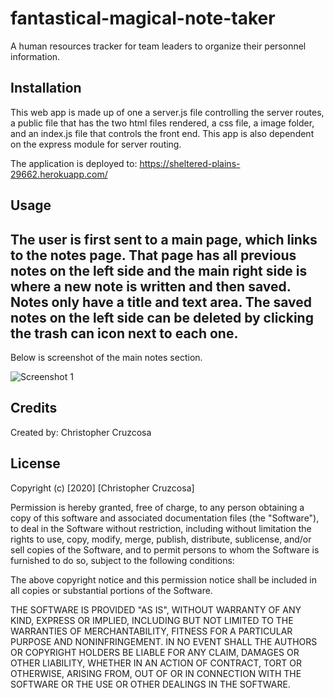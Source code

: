 # fantastical-magical-note-taker
A human resources tracker for team leaders to organize their personnel information.

## Installation

This web app is made up of one a server.js file controlling the server routes, a public file that has the two html files rendered, a css file, a image folder, and an index.js file that controls the front end.  This app is also dependent on the express module for server routing.


The application is deployed to: https://sheltered-plains-29662.herokuapp.com/

## Usage 

The user is first sent to a main page, which links to the notes page.  That page has all previous notes on the left side and the main right side is where a new note is written and then saved.  Notes only have a title and text area.  The saved notes on the left side can be deleted by clicking the trash can icon next to each one.
-----

Below is screenshot of the main notes section.

![Screenshot 1](/assets/images/screenshot1.png)


## Credits

Created by: Christopher Cruzcosa


## License

Copyright (c) [2020] [Christopher Cruzcosa]

Permission is hereby granted, free of charge, to any person obtaining a copy
of this software and associated documentation files (the "Software"), to deal
in the Software without restriction, including without limitation the rights
to use, copy, modify, merge, publish, distribute, sublicense, and/or sell
copies of the Software, and to permit persons to whom the Software is
furnished to do so, subject to the following conditions:

The above copyright notice and this permission notice shall be included in all
copies or substantial portions of the Software.

THE SOFTWARE IS PROVIDED "AS IS", WITHOUT WARRANTY OF ANY KIND, EXPRESS OR
IMPLIED, INCLUDING BUT NOT LIMITED TO THE WARRANTIES OF MERCHANTABILITY,
FITNESS FOR A PARTICULAR PURPOSE AND NONINFRINGEMENT. IN NO EVENT SHALL THE
AUTHORS OR COPYRIGHT HOLDERS BE LIABLE FOR ANY CLAIM, DAMAGES OR OTHER
LIABILITY, WHETHER IN AN ACTION OF CONTRACT, TORT OR OTHERWISE, ARISING FROM,
OUT OF OR IN CONNECTION WITH THE SOFTWARE OR THE USE OR OTHER DEALINGS IN THE
SOFTWARE.
